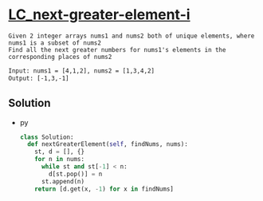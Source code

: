 # [LC_next-greater-element-i](https://leetcode.com/problems/next-greater-element-i)

```en
Given 2 integer arrays nums1 and nums2 both of unique elements, where nums1 is a subset of nums2
Find all the next greater numbers for nums1's elements in the corresponding places of nums2
```

```txt
Input: nums1 = [4,1,2], nums2 = [1,3,4,2]
Output: [-1,3,-1]
```

## Solution

* py

  ```py
  class Solution:
    def nextGreaterElement(self, findNums, nums):
      st, d = [], {}
      for n in nums:
        while st and st[-1] < n:
          d[st.pop()] = n
        st.append(n)
      return [d.get(x, -1) for x in findNums]
  ```
